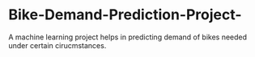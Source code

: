 # Bike-Demand-Prediction-Project-
A machine learning project helps in predicting demand of bikes needed under certain cirucmstances.
